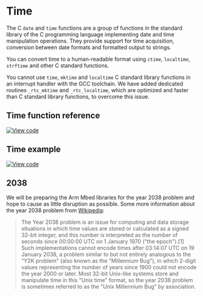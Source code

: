 # Time

The C `date` and `time` functions are a group of functions in the standard library of the C programming language implementing date and time manipulation operations. They provide support for time acquisition, conversion between date formats and formatted output to strings.

You can convert time to a human-readable format using `ctime`, `localtime`, `strftime` and other C standard functions.

You cannot use `time`, `mktime` and `localtime` C standard library functions in an interrupt handler with the GCC toolchain. We have added dedicated routines `_rtc_mktime` and `_rtc_localtime`, which are optimized and faster than C standard library functions, to overcome this issue.

## Time function reference

[![View code](https://www.mbed.com/embed/?type=library)](https://os.mbed.com/docs/mbed-os/development/mbed-os-api-doxy/mbed__mktime_8h_source.html)

## Time example

[![View code](https://www.mbed.com/embed/?url=https://github.com/ARMmbed/mbed-os-snippet-time_HelloWorld/)](https://github.com/ARMmbed/mbed-os-snippet-time_HelloWorld/blob/master/main.cpp)

## 2038

We will be preparing the Arm Mbed libraries for the year 2038 problem and hope to cause as little disruption as possible. Some more information about the year 2038 problem from [Wikipedia](https://en.wikipedia.org/wiki/Year_2038_problem):

> The Year 2038 problem is an issue for computing and data storage situations in which time values are stored or calculated as a signed 32-bit integer, and this number is interpreted as the number of seconds since 00:00:00 UTC on 1 January 1970 ("the epoch").[1] Such implementations cannot encode times after 03:14:07 UTC on 19 January 2038, a problem similar to but not entirely analogous to the "Y2K problem" (also known as the "Millennium Bug"), in which 2-digit values representing the number of years since 1900 could not encode the year 2000 or later. Most 32-bit Unix-like systems store and manipulate time in this "Unix time" format, so the year 2038 problem is sometimes referred to as the "Unix Millennium Bug" by association.
